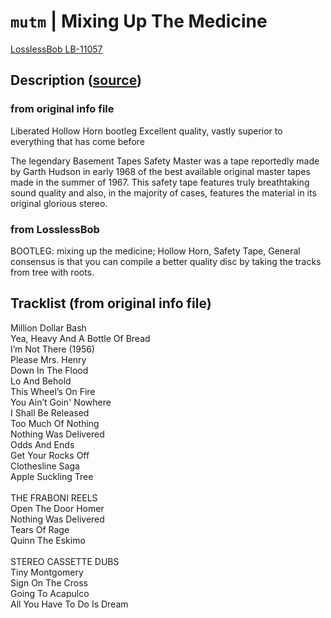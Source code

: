 # `mutm` | Mixing Up The Medicine

[LosslessBob LB-11057](http://www.losslessbob.wonderingwhattochoose.com/detail/LB-11057.html)

## Description ([source](http://www.losslessbob.wonderingwhattochoose.com/detail/LB-11057.html))
### from original info file
Liberated Hollow Horn bootleg
Excellent quality, vastly superior to everything that has come before

The legendary Basement Tapes Safety Master was a tape reportedly made by Garth Hudson in early 1968 of the best available original master tapes made in the summer of 1967. This safety tape features truly breathtaking sound quality and also, in the majority of cases, features the material in its original glorious stereo.

### from LosslessBob
BOOTLEG: mixing up the medicine; Hollow Horn, Safety Tape, General consensus is that you can compile a better quality disc by taking the tracks from tree with roots.

## Tracklist (from original info file)

Million Dollar Bash<br>Yea, Heavy And A Bottle Of Bread<br>I’m Not There (1956)<br>Please Mrs. Henry<br>Down In The Flood<br>Lo And Behold<br>This Wheel’s On Fire<br>You Ain’t Goin' Nowhere<br>I Shall Be Released<br>Too Much Of Nothing<br>Nothing Was Delivered<br>Odds And Ends<br>Get Your Rocks Off<br>Clothesline Saga<br>Apple Suckling Tree<br><br>THE FRABONI REELS<br>Open The Door Homer<br>Nothing Was Delivered<br>Tears Of Rage<br>Quinn The Eskimo<br><br>STEREO CASSETTE DUBS<br>Tiny Montgomery<br>Sign On The Cross<br>Going To Acapulco<br>All You Have To Do Is Dream
